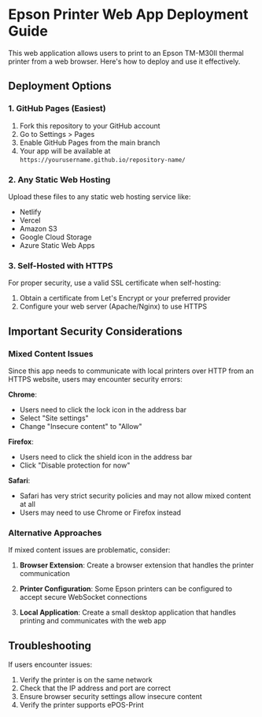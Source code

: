 # Epson Printer Web App Deployment Guide

This web application allows users to print to an Epson TM-M30II thermal printer from a web browser. Here's how to deploy and use it effectively.

## Deployment Options

### 1. GitHub Pages (Easiest)

1. Fork this repository to your GitHub account
2. Go to Settings > Pages
3. Enable GitHub Pages from the main branch
4. Your app will be available at `https://yourusername.github.io/repository-name/`

### 2. Any Static Web Hosting

Upload these files to any static web hosting service like:
- Netlify
- Vercel
- Amazon S3
- Google Cloud Storage
- Azure Static Web Apps

### 3. Self-Hosted with HTTPS

For proper security, use a valid SSL certificate when self-hosting:
1. Obtain a certificate from Let's Encrypt or your preferred provider
2. Configure your web server (Apache/Nginx) to use HTTPS

## Important Security Considerations

### Mixed Content Issues

Since this app needs to communicate with local printers over HTTP from an HTTPS website, users may encounter security errors:

**Chrome**: 
- Users need to click the lock icon in the address bar
- Select "Site settings"
- Change "Insecure content" to "Allow"

**Firefox**:
- Users need to click the shield icon in the address bar
- Click "Disable protection for now"

**Safari**:
- Safari has very strict security policies and may not allow mixed content at all
- Users may need to use Chrome or Firefox instead

### Alternative Approaches

If mixed content issues are problematic, consider:

1. **Browser Extension**: Create a browser extension that handles the printer communication
   
2. **Printer Configuration**: Some Epson printers can be configured to accept secure WebSocket connections

3. **Local Application**: Create a small desktop application that handles printing and communicates with the web app

## Troubleshooting

If users encounter issues:

1. Verify the printer is on the same network
2. Check that the IP address and port are correct
3. Ensure browser security settings allow insecure content
4. Verify the printer supports ePOS-Print
